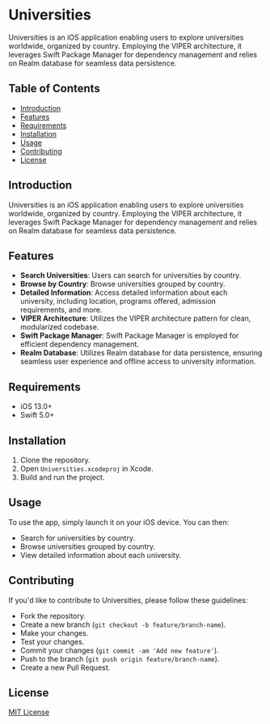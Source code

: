 # Universities

Universities is an iOS application enabling users to explore universities worldwide, organized by country. Employing the VIPER architecture, it leverages Swift Package Manager for dependency management and relies on Realm database for seamless data persistence.

## Table of Contents
- [Introduction](#introduction)
- [Features](#features)
- [Requirements](#requirements)
- [Installation](#installation)
- [Usage](#usage)
- [Contributing](#contributing)
- [License](#license)

## Introduction
Universities is an iOS application enabling users to explore universities worldwide, organized by country. Employing the VIPER architecture, it leverages Swift Package Manager for dependency management and relies on Realm database for seamless data persistence.

## Features
- **Search Universities**: Users can search for universities by country.
- **Browse by Country**: Browse universities grouped by country.
- **Detailed Information**: Access detailed information about each university, including location, programs offered, admission requirements, and more.
- **VIPER Architecture**: Utilizes the VIPER architecture pattern for clean, modularized codebase.
- **Swift Package Manager**: Swift Package Manager is employed for efficient dependency management.
- **Realm Database**: Utilizes Realm database for data persistence, ensuring seamless user experience and offline access to university information.

## Requirements
- iOS 13.0+
- Swift 5.0+

## Installation
1. Clone the repository.
2. Open `Universities.xcodeproj` in Xcode.
3. Build and run the project.

## Usage
To use the app, simply launch it on your iOS device. You can then:
- Search for universities by country.
- Browse universities grouped by country.
- View detailed information about each university.

## Contributing
If you'd like to contribute to Universities, please follow these guidelines:
- Fork the repository.
- Create a new branch (`git checkout -b feature/branch-name`).
- Make your changes.
- Test your changes.
- Commit your changes (`git commit -am 'Add new feature'`).
- Push to the branch (`git push origin feature/branch-name`).
- Create a new Pull Request.

## License
[MIT License](link-to-license)
